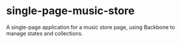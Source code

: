 # single-page-music-store

A single-page application for a music store page, using Backbone to manage states and collections.
